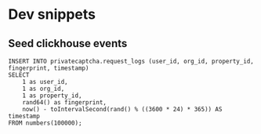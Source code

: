 # Dev snippets

## Seed clickhouse events

```
INSERT INTO privatecaptcha.request_logs (user_id, org_id, property_id, fingerprint, timestamp)
SELECT
    1 as user_id,
    1 as org_id,
    1 as property_id,
    rand64() as fingerprint,
    now() - toIntervalSecond(rand() % ((3600 * 24) * 365)) AS timestamp
FROM numbers(100000);
```
